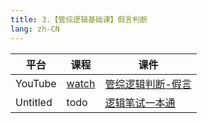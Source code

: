 ```yaml
---
title: 3.【管综逻辑基础课】假言判断
lang: zh-CN
---
```


| 平台       | 课程                                                                                                                               | 课件                                                                                                                                                                                        |
|----------|------------------------------------------------------------------------------------------------------------------------------------|---------------------------------------------------------------------------------------------------------------------------------------------------------------------------------------------|
| YouTube  | [watch](https://www.youtube.com/watch?v=ERBKT7Iszwg&list=PLm0MFkgiW1JiOt8shUCMSGDsqFS23k83T&index=3)                                  | [管综逻辑判断-假言](../../public/logic/%E9%80%BB%E8%BE%91-%E5%9F%BA%E7%A1%80%E8%AF%BE/pdf/%E7%AE%A1%E7%BB%BC%E9%80%BB%E8%BE%91%E5%88%A4%E6%96%AD%20-%20%E5%81%87%E8%A8%80.pdf)                      |
| Untitled | todo  | [逻辑笔试一本通](../../public/logic/%E9%80%BB%E8%BE%91-%E5%9F%BA%E7%A1%80%E8%AF%BE/pdf/1.%E3%80%90%E7%AC%94%E8%AF%95%E4%B8%80%E6%9C%AC%E9%80%9A%E3%80%91%E7%AE%A1%E7%BB%BC-%E9%80%BB%E8%BE%91.pdf) |                                                                                                                                                                       |


